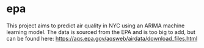 # epa

This project aims to predict air quality in NYC using an ARIMA machine learning model. The data is sourced from the EPA and is too big to add, but can be found here: https://aqs.epa.gov/aqsweb/airdata/download_files.html
